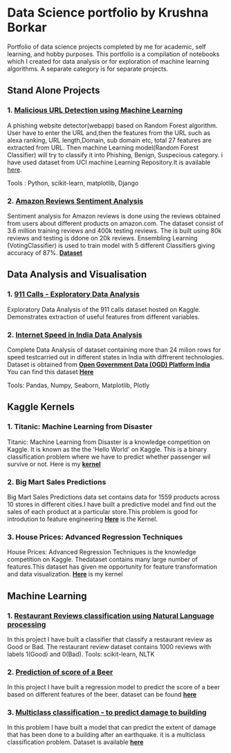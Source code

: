 # Data Science portfolio by Krushna Borkar
Portfolio of data science projects completed by me for academic, self learning, and hobby purposes.
This portfolio is a compilation of notebooks which I created for data analysis or for exploration of machine learning algorithms. A separate category is for separate projects.

## Stand Alone Projects

### 1. __[Malicious URL Detection using Machine Learning](https://github.com/kvborkar100/Data_Science_Portfolio/tree/master/test%20-%20urldetect)__
A phishing website detector(webapp) based on Random Forest algorithm. User have to enter the URL and,then the features from the URL such as alexa ranking, URL length,Domain, sub domain etc, total 27 features are extracted from URL. Then machine Learning model(Random Forest Classifier) will try to classify it into Phishing, Benign, Suspecious category. i have used dataset from UCI machine Learning Repository.It is available [here](https://archive.ics.uci.edu/ml/datasets/phishing+websites).

Tools : Python, scikit-learn, matplotlib, Django
### 2. __[Amazon Reviews Sentiment Analysis](https://github.com/kvborkar100/Data_Science_Portfolio/tree/master/Sentiment%20Analysis%20Amazon%20Reviews)__
Sentiment analysis for Amazon reviews is done using the reviews obtained from users about different products on amazon.com. The dataset consist of 3.6 million training reviews and 400k testing reviews. The is built using 80k reviews and testing is ddone on 20k reviews. Ensembling Learning (VotingClassifier) is used to train model with 5 different Classifiers giving accuracy of 87%. __[Dataset](https://www.kaggle.com/bittlingmayer/amazonreviews)__

## Data Analysis and Visualisation

### 1. __[911 Calls - Exploratory Data Analysis](https://github.com/kvborkar100/Data_Science_Portfolio/blob/master/911%20Calls%20EDA%20.ipynb)__
Exploratory Data Analysis of the 911 calls dataset hosted on Kaggle. Demonstrates extraction of useful features from different variables.

### 2. __[Internet Speed in India Data Analysis](https://github.com/kvborkar100/Data_Science_Portfolio/blob/master/Internet%20Speed%20in%20India%20-%20EDA%20final.ipynb)__
Complete Data Analysis of dataset containing more than 24 milion rows for speed testcarried out in different states in India with diffrerent technologies. Dataset is obtained from __[Open Government Data (OGD) Platform India](https://data.gov.in/)__<br>
You can find this dataset __[Here](https://data.gov.in/catalog/myspeed-crowdsourced-mobile-data-speeds)__

Tools: Pandas, Numpy, Seaborn, Matplotlib, Plotly

## Kaggle Kernels

### 1. Titanic: Machine Learning from Disaster
Titanic: Machine Learning from Disaster is a knowledge competition on Kaggle. It is known as the the 'Hello World' on Kaggle. This is a binary classification problem where we have to predict whether passenger wil survive or not. Here is my __[kernel](https://www.kaggle.com/kvborkar100/titanic-survival-prediction)__

### 2. Big Mart Sales Predictions
Big Mart Sales Predictions data set contains data for 1559 products across 10 stores in different cities.I have built a predictive model and find out the sales of each product at a particular store.This problem is good for introdution to feature engineering __[Here](https://www.kaggle.com/kvborkar100/big-mart-sales-prediction)__ is the Kernel.

### 3. House Prices: Advanced Regression Techniques
House Prices: Advanced Regression Techniques is the knowledge competition on Kaggle. Thedataset contains many large number of features.This dataset has given me opportunity for feature transformation and data visualization. __[Here](https://www.kaggle.com/kvborkar100/house-prices-prediction)__ is my kernel

## Machine Learning

### 1. __[Restaurant Reviews classification using Natural Language processing](https://github.com/kvborkar100/Data_Science_Portfolio/blob/master/Restaurant%20Reviews%20classification%20using%20NLP.ipynb)__
In this project I have built a classifier that classify a restaurant review as Good or Bad. The restaurant review dataset contains 1000 reviews with labels 1(Good) and 0(Bad).
Tools: scikit-learn, NLTK

### 2. __[Prediction of score of a Beer](https://github.com/kvborkar100/Data_Science_Portfolio/blob/master/How%20to%20choose%20perfect%20Beer.ipynb)__
In this project I have built a regression model to predict the score of a beer based on different features of the beer. dataset can be found __[here](https://www.machinehack.com/course/how-to-choose-the-perfect-beer/)__

### 3. __[Multiclass classification - to predict damage to building](https://github.com/kvborkar100/Data_Science_Portfolio/blob/master/Predict%20Damage%20to%20building.ipynb)__
In this problem I have built a model that can predict the extent of damage that has been done to a building after an earthquake. it is a multiclass classification problem. Dataset is available __[here](https://www.hackerearth.com/challenge/competitive/machine-learning-challenge-6-1/machine-learning/predict-the-energy-used-612632a9-3f496e7f/)__

